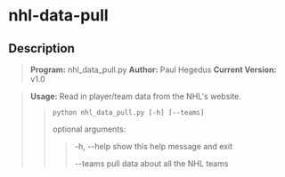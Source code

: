 # nhl-data-pull
## Description
>**Program:** nhl_data_pull.py
>**Author:** Paul Hegedus
>**Current Version:** v1.0

>**Usage:** Read in player/team data from the NHL's website.
>>`python nhl_data_pull.py [-h] [--teams]`
>>
>>optional arguments:
>>>-h, --help  show this help message and exit
>>>
>>>--teams     pull data about all the NHL teams
  
 

